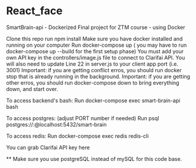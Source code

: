 # React_face
SmartBrain-api - Dockerized
Final project for ZTM course - using Docker

Clone this repo
run npm install
Make sure you have docker installed and running on your computer
Run docker-compose up ( you may have to run docker-compose up --build for the first setup phase)
You must add your own API key in the controllers/image.js file to connect to Clarifai API.
You will also need to update Line 22 in server.js to your client app port (i.e. 3001)
Important: if you are getting conflict erros, you should run docker stop <container name> that is already running in the background. Important: if you are getting other erros, you should run docker-compose down to bring everything down, and start over.

To access backend's bash: Run docker-compose exec smart-brain-api bash

To access postgres: (adjust PORT number if needed) Run psql postgres://<username>:<password>@localhost:5432/smart-brain

To access redis: Run docker-compose exec redis redis-cli

You can grab Clarifai API key here

** Make sure you use postgreSQL instead of mySQL for this code base.
